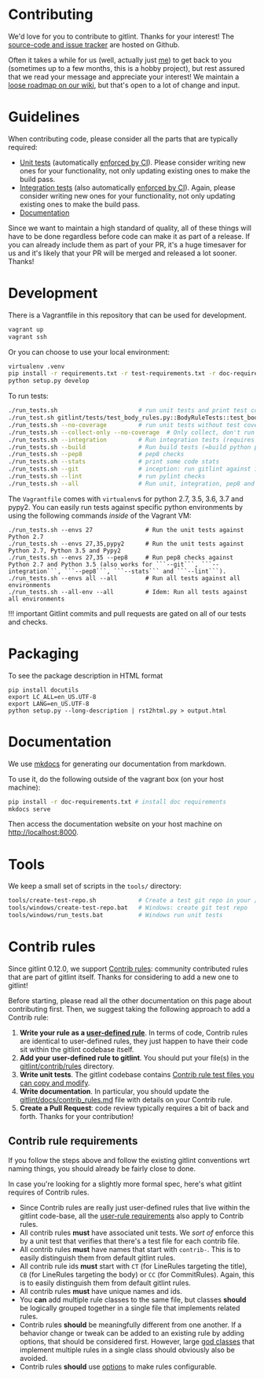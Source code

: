 # Contributing

We'd love for you to contribute to gitlint. Thanks for your interest!
The [source-code and issue tracker](https://github.com/jorisroovers/gitlint) are hosted on Github.

Often it takes a while for us (well, actually just [me](https://github.com/jorisroovers)) to get back to you
(sometimes up to a few months, this is a hobby project), but rest assured that we read your message and appreciate
your interest!
We maintain a [loose roadmap on our wiki](https://github.com/jorisroovers/gitlint/wiki/Roadmap), but
that's open to a lot of change and input.

# Guidelines

When contributing code, please consider all the parts that are typically required:

- [Unit tests](https://github.com/jorisroovers/gitlint/tree/master/gitlint/tests) (automatically
  [enforced by CI](https://github.com/jorisroovers/gitlint/actions)). Please consider writing
  new ones for your functionality, not only updating existing ones to make the build pass.
- [Integration tests](https://github.com/jorisroovers/gitlint/tree/master/qa) (also automatically
  [enforced by CI](https://github.com/jorisroovers/gitlint/actions)). Again, please consider writing new ones
  for your functionality, not only updating existing ones to make the build pass.
- [Documentation](https://github.com/jorisroovers/gitlint/tree/master/docs)

Since we want to maintain a high standard of quality, all of these things will have to be done regardless before code
can make it as part of a release. If you can already include them as part of your PR, it's a huge timesaver for us
and it's likely that your PR will be merged and released a lot sooner. Thanks!

# Development #

There is a Vagrantfile in this repository that can be used for development.
```bash
vagrant up
vagrant ssh
```

Or you can choose to use your local environment:

```bash
virtualenv .venv
pip install -r requirements.txt -r test-requirements.txt -r doc-requirements.txt
python setup.py develop
```

To run tests:
```bash
./run_tests.sh                       # run unit tests and print test coverage
./run_test.sh gitlint/tests/test_body_rules.py::BodyRuleTests::test_body_missing # run a single test
./run_tests.sh --no-coverage         # run unit tests without test coverage
./run_tests.sh --collect-only --no-coverage  # Only collect, don't run unit tests
./run_tests.sh --integration         # Run integration tests (requires that you have gitlint installed)
./run_tests.sh --build               # Run build tests (=build python package)
./run_tests.sh --pep8                # pep8 checks
./run_tests.sh --stats               # print some code stats
./run_tests.sh --git                 # inception: run gitlint against itself
./run_tests.sh --lint                # run pylint checks
./run_tests.sh --all                 # Run unit, integration, pep8 and gitlint checks


```

The ```Vagrantfile``` comes with ```virtualenv```s for python 2.7, 3.5, 3.6, 3.7 and pypy2.
You can easily run tests against specific python environments by using the following commands *inside* of the Vagrant VM:
```
./run_tests.sh --envs 27               # Run the unit tests against Python 2.7
./run_tests.sh --envs 27,35,pypy2      # Run the unit tests against Python 2.7, Python 3.5 and Pypy2
./run_tests.sh --envs 27,35 --pep8     # Run pep8 checks against Python 2.7 and Python 3.5 (also works for ```--git```, ```--integration```, ```--pep8```, ```--stats``` and ```--lint```).
./run_tests.sh --envs all --all        # Run all tests against all environments
./run_tests.sh --all-env --all         # Idem: Run all tests against all environments
```

!!! important
    Gitlint commits and pull requests are gated on all of our tests and checks.

# Packaging #

To see the package description in HTML format
```
pip install docutils
export LC_ALL=en_US.UTF-8
export LANG=en_US.UTF-8
python setup.py --long-description | rst2html.py > output.html
```

# Documentation #
We use [mkdocs](https://www.mkdocs.org/) for generating our documentation from markdown.

To use it, do the following outside of the vagrant box (on your host machine):
```bash
pip install -r doc-requirements.txt # install doc requirements
mkdocs serve
```

Then access the documentation website on your host machine on [http://localhost:8000]().

# Tools #
We keep a small set of scripts in the ```tools/``` directory:

```sh
tools/create-test-repo.sh            # Create a test git repo in your /tmp directory
tools/windows/create-test-repo.bat   # Windows: create git test repo
tools/windows/run_tests.bat          # Windows run unit tests
```

# Contrib rules
Since gitlint 0.12.0, we support [Contrib rules](../contrib_rules): community contributed rules that are part of gitlint
itself. Thanks for considering to add a new one to gitlint!

Before starting, please read all the other documentation on this page about contributing first.
Then, we suggest taking the following approach to add a Contrib rule:

1. **Write your rule as a [user-defined rule](../user_defined_rules)**. In terms of code, Contrib rules are identical to
   user-defined rules, they just happen to have their code sit within the gitlint codebase itself.
2. **Add your user-defined rule to gitlint**. You should put your file(s) in the [gitlint/contrib/rules](https://github.com/jorisroovers/gitlint/tree/master/gitlint/contrib/rules) directory.
3. **Write unit tests**. The gitlint codebase contains [Contrib rule test files you can copy and modify](https://github.com/jorisroovers/gitlint/tree/master/gitlint/tests/contrib).
4. **Write documentation**. In particular, you should update the [gitlint/docs/contrib_rules.md](https://github.com/jorisroovers/gitlint/blob/master/docs/contrib_rules.md) file with details on your Contrib rule.
5. **Create a Pull Request**: code review typically requires a bit of back and forth. Thanks for your contribution!


## Contrib rule requirements
If you follow the steps above and follow the existing gitlint conventions wrt naming things, you should already be fairly close to done.

In case you're looking for a slightly more formal spec, here's what gitlint requires of Contrib rules.

- Since Contrib rules are really just user-defined rules that live within the gitlint code-base, all the [user-rule requirements](../user_defined_rules/#rule-requirements) also apply to Contrib rules.
- All contrib rules **must** have associated unit tests. We *sort of* enforce this by a unit test that verifies that there's a
  test file for each contrib file.
- All contrib rules **must** have names that start with `contrib-`. This is to easily distinguish them from default gitlint rules.
- All contrib rule ids **must** start with `CT` (for LineRules targeting the title), `CB` (for LineRules targeting the body) or `CC` (for CommitRules). Again, this is to easily distinguish them from default gitlint rules.
- All contrib rules **must** have unique names and ids.
- You **can** add multiple rule classes to the same file, but classes **should** be logically grouped together in a single file that implements related rules.
- Contrib rules **should** be meaningfully different from one another. If a behavior change or tweak can be added to an existing rule by adding options, that should be considered first. However, large [god classes](https://en.wikipedia.org/wiki/God_object) that implement multiple rules in a single class should obviously also be avoided.
- Contrib rules **should** use [options](../user_defined_rules/#options) to make rules configurable.

